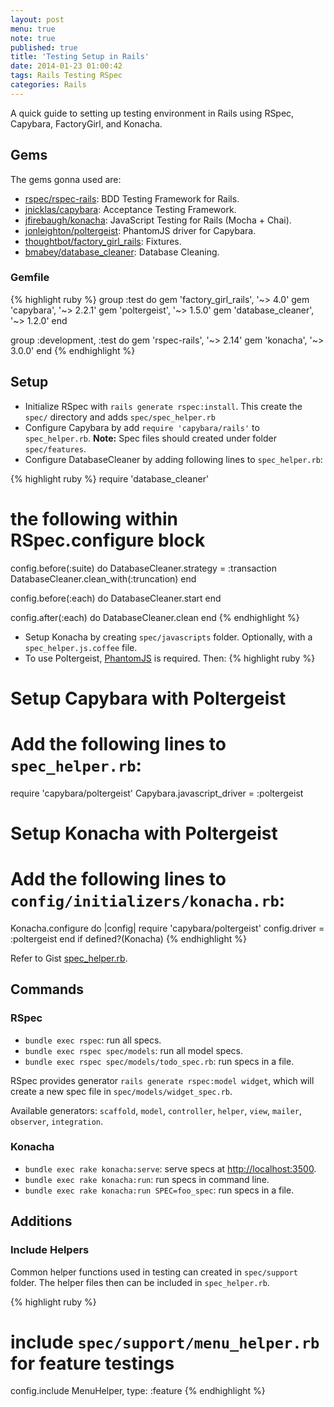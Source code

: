 ```yaml
---
layout: post
menu: true
note: true
published: true
title: 'Testing Setup in Rails'
date: 2014-01-23 01:00:42
tags: Rails Testing RSpec
categories: Rails
---
```


A quick guide to setting up testing environment in Rails using RSpec, Capybara, FactoryGirl, and Konacha.

## Gems

The gems gonna used are:

- [rspec/rspec-rails](https://github.com/rspec/rspec-rails): BDD Testing Framework for Rails.
- [jnicklas/capybara](https://github.com/jnicklas/capybara): Acceptance Testing Framework.
- [jfirebaugh/konacha](https://github.com/jfirebaugh/konacha): JavaScript Testing for Rails (Mocha + Chai).
- [jonleighton/poltergeist](https://github.com/jonleighton/poltergeist): PhantomJS driver for Capybara.
- [thoughtbot/factory_girl_rails](https://github.com/thoughtbot/factory_girl_rails): Fixtures.
- [bmabey/database_cleaner](https://github.com/bmabey/database_cleaner): Database Cleaning.

### Gemfile

{% highlight ruby %}
group :test do
  gem 'factory_girl_rails', '~> 4.0'
  gem 'capybara', '~> 2.2.1'
  gem 'poltergeist', '~> 1.5.0'
  gem 'database_cleaner', '~> 1.2.0'
end

group :development, :test do
  gem 'rspec-rails', '~> 2.14'
  gem 'konacha', '~> 3.0.0'
end
{% endhighlight %}

## Setup

- Initialize RSpec with `rails generate rspec:install`. This create the `spec/` directory and adds `spec/spec_helper.rb`
- Configure Capybara by add `require 'capybara/rails'` to `spec_helper.rb`. **Note:** Spec files should created under folder `spec/features`.
- Configure DatabaseCleaner by adding following lines to `spec_helper.rb`:

{% highlight ruby %}
require 'database_cleaner'

# the following within RSpec.configure block
config.before(:suite) do
  DatabaseCleaner.strategy = :transaction
  DatabaseCleaner.clean_with(:truncation)
end

config.before(:each) do
  DatabaseCleaner.start
end

config.after(:each) do
  DatabaseCleaner.clean
end
{% endhighlight %}

- Setup Konacha by creating `spec/javascripts` folder. Optionally, with a `spec_helper.js.coffee` file.
- To use Poltergeist, [PhantomJS](http://www.phantomjs.org/) is required. Then:
{% highlight ruby %}
# Setup Capybara with Poltergeist
# Add the following lines to `spec_helper.rb`:
require 'capybara/poltergeist'
Capybara.javascript_driver = :poltergeist

# Setup Konacha with Poltergeist
# Add the following lines to `config/initializers/konacha.rb`:
Konacha.configure do |config|
  require 'capybara/poltergeist'
  config.driver = :poltergeist
end if defined?(Konacha)
{% endhighlight %}

Refer to Gist [spec_helper.rb](https://gist.github.com/zhuochun/8634158).

## Commands

### RSpec

- `bundle exec rspec`: run all specs.
- `bundle exec rspec spec/models`: run all model specs.
- `bundle exec rspec spec/models/todo_spec.rb`: run specs in a file.

RSpec provides generator `rails generate rspec:model widget`, which will create a new spec file in `spec/models/widget_spec.rb`.

Available generators: `scaffold`, `model`, `controller`, `helper`, `view`, `mailer`, `observer`, `integration`.

### Konacha

- `bundle exec rake konacha:serve`: serve specs at [http://localhost:3500](http://localhost:3500).
- `bundle exec rake konacha:run`: run specs in command line.
- `bundle exec rake konacha:run SPEC=foo_spec`: run specs in a file.

## Additions

### Include Helpers

Common helper functions used in testing can created in `spec/support` folder. The helper files then can be included in `spec_helper.rb`.

{% highlight ruby %}
# include `spec/support/menu_helper.rb` for feature testings
config.include MenuHelper, type: :feature
{% endhighlight %}
